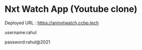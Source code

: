 <h1>Nxt Watch App (Youtube clone)</h1>

Deployed URL : https://aninxtwatch.ccbp.tech

<p>username:rahul</p>
<p>password:rahul@2021</p>
